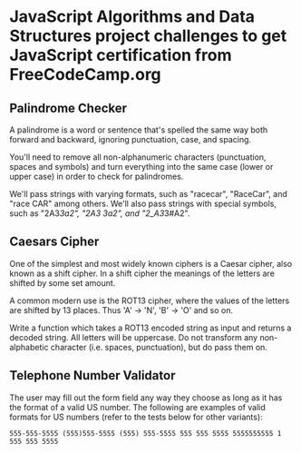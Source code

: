 # JavaScript Algorithms and Data Structures project challenges to get JavaScript certification from FreeCodeCamp.org

## Palindrome Checker
A palindrome is a word or sentence that's spelled the same way both forward and backward, ignoring punctuation, case, and spacing.

You'll need to remove all non-alphanumeric characters (punctuation, spaces and symbols) and turn everything into the same case (lower or upper case) in order to check for palindromes.

We'll pass strings with varying formats, such as "racecar", "RaceCar", and "race CAR" among others.
We'll also pass strings with special symbols, such as "2A3*3a2", "2A3 3a2", and "2_A3*3#A2".

## Caesars Cipher
One of the simplest and most widely known ciphers is a Caesar cipher, also known as a shift cipher. 
In a shift cipher the meanings of the letters are shifted by some set amount.

A common modern use is the ROT13 cipher, where the values of the letters are shifted by 13 places. 
Thus 'A' -> 'N', 'B' -> 'O' and so on.

Write a function which takes a ROT13 encoded string as input and returns a decoded string.
All letters will be uppercase. Do not transform any non-alphabetic character (i.e. spaces, punctuation), 
but do pass them on.

## Telephone Number Validator
The user may fill out the form field any way they choose as long as it has the format of a valid US number.
The following are examples of valid formats for US numbers (refer to the tests below for other variants):

`555-555-5555
(555)555-5555
(555) 555-5555
555 555 5555
5555555555
1 555 555 5555`
